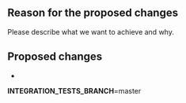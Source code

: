 ## Reason for the proposed changes

Please describe what we want to achieve and why.

## Proposed changes

-

<!--- If needed, choose which branch of the gsy-backend-integration-tests repository will be used to run integration tests. Please only edit the name of the branch. -->
**INTEGRATION_TESTS_BRANCH**=master
